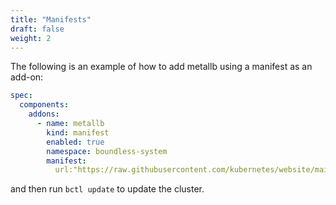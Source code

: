 ```yaml
---
title: "Manifests"
draft: false
weight: 2
---
```


The following is an example of how to add metallb using a manifest as an add-on:

```yaml
spec:
  components:
    addons:
      - name: metallb
        kind: manifest
        enabled: true
        namespace: boundless-system
        manifest:
          url:"https://raw.githubusercontent.com/kubernetes/website/main/content/en/examples/admin/namespace-dev.yaml"
```

and then run `bctl update` to update the cluster.
